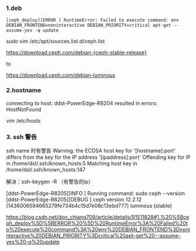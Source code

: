  
### 1.deb

```[ceph_deploy][ERROR ] RuntimeError: Failed to execute command: env DEBIAN_FRONTEND=noninteractive DEBIAN_PRIORITY=critical apt-get --assume-yes -q update```

sudo vim /etc/apt/sources.list.d/ceph.list

https://download.ceph.com/debian-{ceph-stable-release}

to

https://download.ceph.com/debian-luminous

### 2.hostname

connecting to host: ddst-PowerEdge-R8204 resulted in errors: HostNotFound 

vim /etc/hosts

### 3. ssh 警告

ssh name 时有警告
Warning: the ECDSA host key for '[hostname]:port' differs from the key for the IP address '[ipaddress]:port'
Offending key for IP in /home/dsl/.ssh/known_hosts:5
Matching host key in /home/dsl/.ssh/known_hosts:147

解决：ssh-keygen -R （有警告的ip）


[ddst-PowerEdge-R8205][INFO  ] Running command: sudo ceph --version
[ddst-PowerEdge-R8205][DEBUG ] ceph version 12.2.12 (1436006594665279fe734b4c15d7e08c13ebd777) luminous (stable)


https://blog.csdn.net/don_chiang709/article/details/91511828#1.%20%5Bceph_deploy%5D%5BERROR%20%5D%20RuntimeError%3A%20Failed%20to%20execute%20command%3A%20env%20DEBIAN_FRONTEND%3Dnoninteractive%20DEBIAN_PRIORITY%3Dcritical%20apt-get%20--assume-yes%20-q%20update
